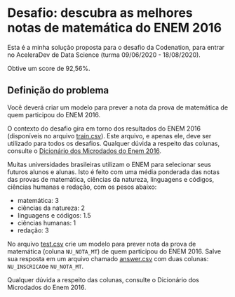 # Desafio: descubra as melhores notas de matemática do ENEM 2016

Esta é a minha solução proposta para o desafio da Codenation, para entrar no AceleraDev de Data Science (turma 09/06/2020 - 18/08/2020).

Obtive um score de 92,56%.

## Definição do problema

Você deverá criar um modelo para prever a nota da prova de matemática de quem participou do ENEM 2016.

O contexto do desafio gira em torno dos resultados do ENEM 2016 (disponíveis no arquivo [train.csv](train.csv)). Este arquivo, e apenas ele, deve ser utilizado para todos os desafios. Qualquer dúvida a respeito das colunas, consulte o [Dicionário dos Microdados do Enem 2016](Dicionario_Microdados_Enem_2016.xlsx).

Muitas universidades brasileiras utilizam o ENEM para selecionar seus futuros alunos e alunas. Isto é feito com uma média ponderada das notas das provas de matemática, ciências da natureza, linguagens e códigos, ciências humanas e redação, com os pesos abaixo:

- matemática: 3
- ciências da natureza: 2
- linguagens e códigos: 1.5
- ciências humanas: 1
- redação: 3

No arquivo [test.csv](test.csv) crie um modelo para prever nota da prova de matemática (coluna ```NU_NOTA_MT```) de quem participou do ENEM 2016. Salve sua resposta em um arquivo chamado [answer.csv](answer.csv) com duas colunas: ```NU_INSCRICAO```e ```NU_NOTA_MT```.

Qualquer dúvida a respeito das colunas, consulte o Dicionário dos Microdados do Enem 2016.